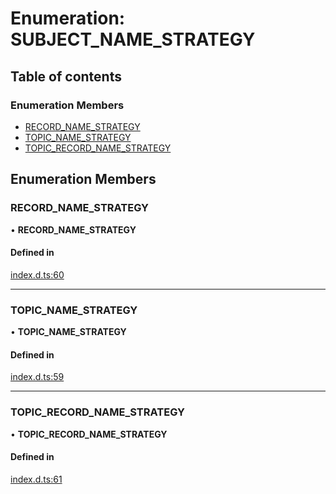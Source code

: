 # Enumeration: SUBJECT_NAME_STRATEGY

## Table of contents

### Enumeration Members

- [RECORD_NAME_STRATEGY](SUBJECT_NAME_STRATEGY.md#record_name_strategy)
- [TOPIC_NAME_STRATEGY](SUBJECT_NAME_STRATEGY.md#topic_name_strategy)
- [TOPIC_RECORD_NAME_STRATEGY](SUBJECT_NAME_STRATEGY.md#topic_record_name_strategy)

## Enumeration Members

### RECORD_NAME_STRATEGY

• **RECORD_NAME_STRATEGY**

#### Defined in

[index.d.ts:60](https://github.com/mostafa/xk6-kafka/blob/main/api-docs/index.d.ts#L60)

---

### TOPIC_NAME_STRATEGY

• **TOPIC_NAME_STRATEGY**

#### Defined in

[index.d.ts:59](https://github.com/mostafa/xk6-kafka/blob/main/api-docs/index.d.ts#L59)

---

### TOPIC_RECORD_NAME_STRATEGY

• **TOPIC_RECORD_NAME_STRATEGY**

#### Defined in

[index.d.ts:61](https://github.com/mostafa/xk6-kafka/blob/main/api-docs/index.d.ts#L61)

